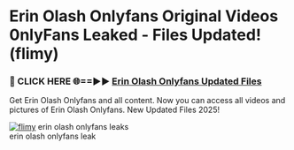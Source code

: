# Erin Olash Onlyfans Original Videos 0nlyFans Leaked - Files Updated! (flimy)

<h3>🔴 CLICK HERE 🌐==►► <a href="https://tinyurl.com/2jnfzry5" rel="nofollow">Erin Olash Onlyfans Updated Files</a></h3>

Get Erin Olash Onlyfans and all content. Now you can access all videos and pictures of Erin Olash Onlyfans. New Updated Files 2025!

[![flimy](https://i.imgur.com/GyGTBgg.gif)](https://tinyurl.com/2jnfzry5)
erin olash onlyfans leaks<br>
erin olash onlyfans leak